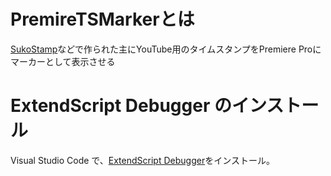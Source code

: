 # PremireTSMarkerとは
[SukoStamp](https://chromewebstore.google.com/detail/sukostamp/bioancpdekiljihjfibhpadakcnceoeg)などで作られた主にYouTube用のタイムスタンプをPremiere Proにマーカーとして表示させる

# ExtendScript Debugger のインストール

Visual Studio Code で、[ExtendScript Debugger](https://marketplace.visualstudio.com/items?itemName=Adobe.extendscript-debug)をインストール。

